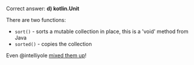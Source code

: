 Correct answer: **d) kotlin.Unit**

There are two functions: 
 - `sort()` - sorts a mutable collection in place, this is a 'void' method from Java
 - `sorted()` - copies the collection

Even @intelliyole [mixed them up](https://www.slideshare.net/intelliyole/kotlin-why-do-you-care/33)!

